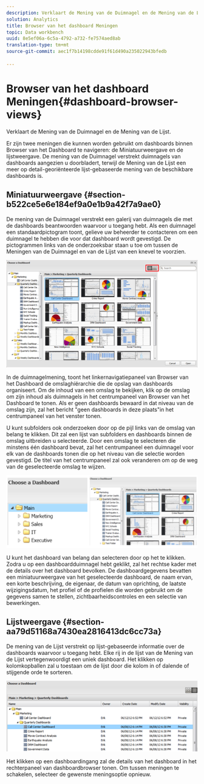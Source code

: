 ```yaml
---
description: Verklaart de Mening van de Duimnagel en de Mening van de Lijst.
solution: Analytics
title: Browser van het dashboard Meningen
topic: Data workbench
uuid: 8e5ef06a-6c5a-4792-a732-fe7574aed8ab
translation-type: tm+mt
source-git-commit: aec1f7b14198cdde91f61d490a235022943bfedb

---
```



# Browser van het dashboard Meningen{#dashboard-browser-views}

Verklaart de Mening van de Duimnagel en de Mening van de Lijst.

Er zijn twee meningen die kunnen worden gebruikt om dashboards binnen Browser van het Dashboard te navigeren: de Miniatuurweergave en de lijstweergave. De mening van de Duimnagel verstrekt duimnagels van dashboards aangezien u doorbladert, terwijl de Mening van de Lijst een meer op detail-georiënteerde lijst-gebaseerde mening van de beschikbare dashboards is.

## Miniatuurweergave {#section-b522ce5e6e184ef9a0e1b9a42f7a9ae0}

De mening van de Duimnagel verstrekt een galerij van duimnagels die met de dashboards beantwoorden waarvoor u toegang hebt. Als een duimnagel een standaardpictogram toont, gelieve uw beheerder te contacteren om een duimnagel te hebben die voor dat dashboard wordt gevestigd. De pictogrammen links van de onderzoeksbar staan u toe om tussen de Meningen van de Duimnagel en van de Lijst van een knevel te voorzien.

![](assets/thumbnail.png)

In de duimnagelmening, toont het linkernavigatiepaneel van Browser van het Dashboard de omslaghiërarchie die de opslag van dashboards organiseert. Om de inhoud van een omslag te bekijken, klik op de omslag om zijn inhoud als duimnagels in het centrumpaneel van Browser van het Dashboard te tonen. Als er geen dashboards bewaard in dat niveau van de omslag zijn, zal het bericht &quot;geen dashboards in deze plaats&quot;in het centrumpaneel van het venster tonen.

U kunt subfolders ook onderzoeken door op de pijl links van de omslag van belang te klikken. Dit zal een lijst van subfolders en dashboards binnen de omslag uitbreiden u selecteerde. Door een omslag te selecteren die minstens één dashboard bevat, zal het centrumpaneel een duimnagel voor elk van de dashboards tonen die op het niveau van die selectie worden gevestigd. De titel van het centrumpaneel zal ook veranderen om op de weg van de geselecteerde omslag te wijzen.

![](assets/choose_a_dashboard2.png)

U kunt het dashboard van belang dan selecteren door op het te klikken. Zodra u op een dashboardduimnagel hebt geklikt, zal het rechtse kader met de details over het dashboard bevolken. De dashboardgegevens bevatten een miniatuurweergave van het geselecteerde dashboard, de naam ervan, een korte beschrijving, de eigenaar, de datum van oprichting, de laatste wijzigingsdatum, het profiel of de profielen die worden gebruikt om de gegevens samen te stellen, zichtbaarheidscontroles en een selectie van bewerkingen.

## Lijstweergave {#section-aa79d51168a7430ea2816413dc6cc73a}

De mening van de Lijst verstrekt op lijst-gebaseerde informatie over de dashboards waarvoor u toegang hebt. Elke rij in de lijst van de Mening van de Lijst vertegenwoordigt een uniek dashboard. Het klikken op kolomkopballen zal u toestaan om de lijst door die kolom in of dalende of stijgende orde te sorteren.

![](assets/list_view.png)

Het klikken op een dashboardingang zal de details van het dashboard in het rechterpaneel van dashboardbrowser tonen. Om tussen meningen te schakelen, selecteer de gewenste meningsoptie opnieuw.
